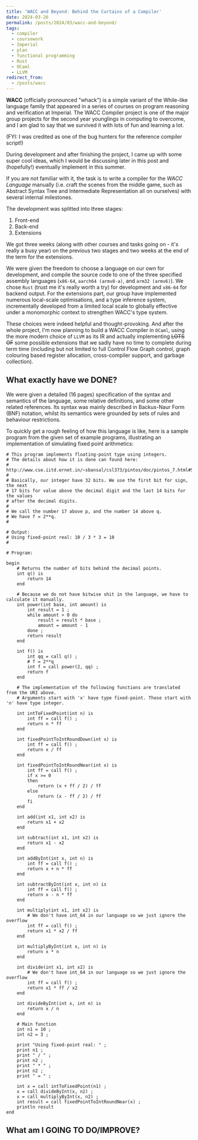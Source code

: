 ```yaml
---
title: 'WACC and Beyond: Behind the Curtains of a Compiler'
date: 2024-03-26
permalink: /posts/2024/03/wacc-and-beyond/
tags:
  - compiler
  - coursework
  - Imperial
  - plan
  - functional programming
  - Rust
  - OCaml
  - LLVM
redirect_from: 
  - /posts/wacc
---
```


**WACC** (officially pronounced "whack") is a simple variant of the While-like language family
that appeared in a series of courses on program reasoning and verification at Imperial.
The WACC Compiler project is one of the major group projects for the second year younglings in computing to overcome, and I am glad to say that we survived it with lots of fun and learning a lot. 

(FYI: I was credited as one of the bug hunters for the reference compiler script!)

During development and after finishing the project, I came up with some super cool ideas, which I would be discussing later in this post and (hopefully!) eventually implement in this summer.

If you are not familiar with it, the task is to write a compiler for the _WACC Language_ manually (i.e. craft the scenes from the middle game, such as Abstract Syntax Tree and Intermediate Representation all on ourselves) with several internal milestones.

The development was splitted into three stages:

1. Front-end
2. Back-end
3. Extensions

We got three weeks (along with other courses and tasks going on - it's really a busy year) on the previous two stages
and two weeks at the end of the term for the extensions.

We were given the freedom to choose a language on our own for development, and compile the source code to one of the three specified assembly languages (`x86-64`, `aarch64 (armv8-a)`, and `arm32 (armv6)`). We chose `Rust` (trust me it's really worth a try) for development and `x86-64` for backend output. For the extensions part, our group have implemented numerous local-scale optimisations, and a type inference system, incrementally developed from a limited local scale to globally effective under a monomorphic context to strengthen WACC's type system.

These choices were indeed helpful and thought-provoking. And after the whole project, I'm now planning to build a WACC Compiler in `OCaml`, using the more modern choice of `LLVM` as its IR and actually implementing ~~LOTS OF~~ some possible extensions that we sadly have no time to complete during term time (including but not limited to full Control Flow Graph control, graph colouring based register allocation, cross-compiler support, and garbage collection).

## What exactly have we DONE?

We were given a detailed (16 pages) specification of the syntax and semantics of the language, some relative definitions, and some other related references. Its syntax was mainly described in Backus-Naur Form (BNF) notation, whilst its semantics were grounded by sets of rules and behaviour restrictions.

To quickly get a rough feeling of how this language is like, here is a sample program from the given set of example programs, illustrating an implementation of simulating fixed point arithmetics:

```
# This program implements floating-point type using integers.
# The details about how it is done can found here:
# http://www.cse.iitd.ernet.in/~sbansal/csl373/pintos/doc/pintos_7.html#SEC135
#
# Basically, our integer have 32 bits. We use the first bit for sign, the next
# 17 bits for value above the decimal digit and the last 14 bits for the values
# after the decimal digits.
#
# We call the number 17 above p, and the number 14 above q.
# We have f = 2**q.
#

# Output:
# Using fixed-point real: 10 / 3 * 3 = 10
#

# Program:

begin
    # Returns the number of bits behind the decimal points.
    int q() is
        return 14
    end

    # Because we do not have bitwise shit in the language, we have to calculate it manually.
    int power(int base, int amount) is
        int result = 1 ;
        while amount > 0 do
            result = result * base ;
            amount = amount - 1
        done ;
        return result
    end

    int f() is
        int qq = call q() ;
        # f = 2**q
        int f = call power(2, qq) ;
        return f
    end

    # The implementation of the following functions are translated from the URI above.
    # Arguments start with 'x' have type fixed-point. Those start with 'n' have type integer.

    int intToFixedPoint(int n) is
        int ff = call f() ;
        return n * ff
    end

    int fixedPointToIntRoundDown(int x) is
        int ff = call f() ;
        return x / ff
    end

    int fixedPointToIntRoundNear(int x) is
        int ff = call f() ;
        if x >= 0
        then
            return (x + ff / 2) / ff
        else
            return (x - ff / 2) / ff
        fi
    end

    int add(int x1, int x2) is
        return x1 + x2
    end

    int subtract(int x1, int x2) is
        return x1 - x2
    end

    int addByInt(int x, int n) is
        int ff = call f() ;
        return x + n * ff
    end

    int subtractByInt(int x, int n) is
        int ff = call f() ;
        return x - n * ff
    end

    int multiply(int x1, int x2) is
        # We don't have int_64 in our language so we just ignore the overflow
        int ff = call f() ;
        return x1 * x2 / ff
    end

    int multiplyByInt(int x, int n) is
        return x * n
    end

    int divide(int x1, int x2) is
        # We don't have int_64 in our language so we just ignore the overflow
        int ff = call f() ;
        return x1 * ff / x2
    end

    int divideByInt(int x, int n) is
        return x / n
    end

    # Main function
    int n1 = 10 ;
    int n2 = 3 ;

    print "Using fixed-point real: " ;
    print n1 ;
    print " / " ;
    print n2 ;
    print " * " ;
    print n2 ;
    print " = " ;

    int x = call intToFixedPoint(n1) ;
    x = call divideByInt(x, n2) ;
    x = call multiplyByInt(x, n2) ;
    int result = call fixedPointToIntRoundNear(x) ;
    println result
end
```

## What am I GOING TO DO/IMPROVE?
